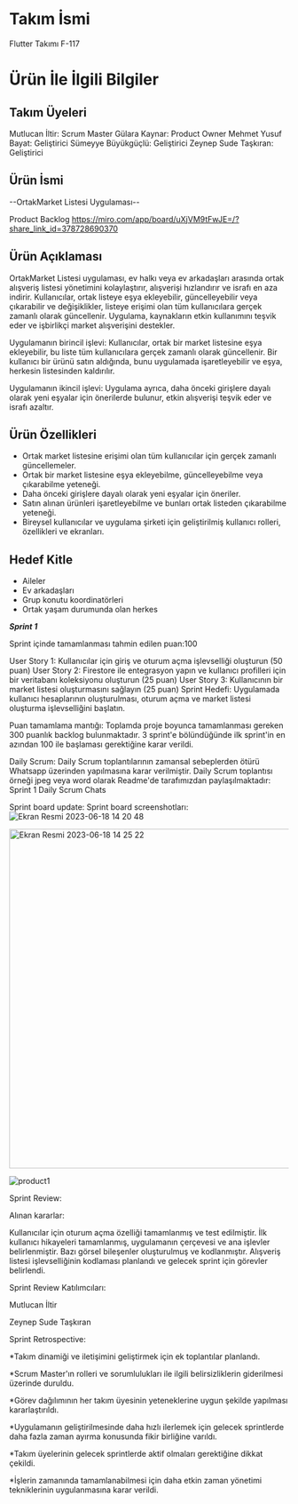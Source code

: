 # Takım İsmi
Flutter Takımı F-117

# Ürün İle İlgili Bilgiler
## Takım Üyeleri
Mutlucan İltir: Scrum Master 
Gülara Kaynar: Product Owner
Mehmet Yusuf Bayat: Geliştirici
Sümeyye Büyükgüçlü: Geliştirici
Zeynep Sude Taşkıran: Geliştirici

## Ürün İsmi
--OrtakMarket Listesi Uygulaması--

Product Backlog
https://miro.com/app/board/uXjVM9tFwJE=/?share_link_id=378728690370

## Ürün Açıklaması
OrtakMarket Listesi uygulaması, ev halkı veya ev arkadaşları arasında ortak alışveriş listesi yönetimini kolaylaştırır, alışverişi hızlandırır ve israfı en aza indirir. Kullanıcılar, ortak listeye eşya ekleyebilir, güncelleyebilir veya çıkarabilir ve değişiklikler, listeye erişimi olan tüm kullanıcılara gerçek zamanlı olarak güncellenir. Uygulama, kaynakların etkin kullanımını teşvik eder ve işbirlikçi market alışverişini destekler.

Uygulamanın birincil işlevi: Kullanıcılar, ortak bir market listesine eşya ekleyebilir, bu liste tüm kullanıcılara gerçek zamanlı olarak güncellenir. Bir kullanıcı bir ürünü satın aldığında, bunu uygulamada işaretleyebilir ve eşya, herkesin listesinden kaldırılır.

Uygulamanın ikincil işlevi: Uygulama ayrıca, daha önceki girişlere dayalı olarak yeni eşyalar için önerilerde bulunur, etkin alışverişi teşvik eder ve israfı azaltır.

## Ürün Özellikleri
- Ortak market listesine erişimi olan tüm kullanıcılar için gerçek zamanlı güncellemeler.
- Ortak bir market listesine eşya ekleyebilme, güncelleyebilme veya çıkarabilme yeteneği.
- Daha önceki girişlere dayalı olarak yeni eşyalar için öneriler.
- Satın alınan ürünleri işaretleyebilme ve bunları ortak listeden çıkarabilme yeteneği.
- Bireysel kullanıcılar ve uygulama şirketi için geliştirilmiş kullanıcı rolleri, özellikleri ve ekranları.

## Hedef Kitle
- Aileler
- Ev arkadaşları
- Grup konutu koordinatörleri
- Ortak yaşam durumunda olan herkes

***Sprint 1***

Sprint içinde tamamlanması tahmin edilen puan:100 

User Story 1: Kullanıcılar için giriş ve oturum açma işlevselliği oluşturun (50 puan)
User Story 2: Firestore ile entegrasyon yapın ve kullanıcı profilleri için bir veritabanı koleksiyonu oluşturun (25 puan)
User Story 3: Kullanıcının bir market listesi oluşturmasını sağlayın (25 puan)
Sprint Hedefi: Uygulamada kullanıcı hesaplarının oluşturulması, oturum açma ve market listesi oluşturma işlevselliğini başlatın.

Puan tamamlama mantığı: Toplamda proje boyunca tamamlanması gereken 300 puanlık backlog bulunmaktadır. 3 sprint'e bölündüğünde ilk sprint'in en azından 100 ile başlaması gerektiğine karar verildi.

Daily Scrum: Daily Scrum toplantılarının zamansal sebeplerden ötürü Whatsapp üzerinden yapılmasına karar verilmiştir. Daily Scrum toplantısı örneği jpeg veya word olarak Readme'de tarafımızdan paylaşılmaktadır: Sprint 1 Daily Scrum Chats

Sprint board update: Sprint board screenshotları:![Ekran Resmi 2023-06-18 14 20 48](https://github.com/mutlucaniltir/Bootcamp2023/assets/115038215/c11df464-78c2-44d3-b73a-2cfaab64a8c1)


<img width="611" alt="Ekran Resmi 2023-06-18 14 25 22" src="https://github.com/mutlucaniltir/Bootcamp2023/assets/115038215/00d5d8d8-bbe0-4642-9309-94cb1424eda2">

![product1](https://github.com/mutlucaniltir/Bootcamp2023/assets/115038215/aed2a600-3475-4638-8f83-a73576d861c8)



Sprint Review:

Alınan kararlar:

Kullanıcılar için oturum açma özelliği tamamlanmış ve test edilmiştir.
İlk kullanıcı hikayeleri tamamlanmış, uygulamanın çerçevesi ve ana işlevler belirlenmiştir.
Bazı görsel bileşenler oluşturulmuş ve kodlanmıştır.
Alışveriş listesi işlevselliğinin kodlaması planlandı ve gelecek sprint için görevler belirlendi.

Sprint Review Katılımcıları:

Mutlucan İltir

Zeynep Sude Taşkıran


Sprint Retrospective:

*Takım dinamiği ve iletişimini geliştirmek için ek toplantılar planlandı.

*Scrum Master'ın rolleri ve sorumlulukları ile ilgili belirsizliklerin giderilmesi üzerinde duruldu.

*Görev dağılımının her takım üyesinin yeteneklerine uygun şekilde yapılması kararlaştırıldı.

*Uygulamanın geliştirilmesinde daha hızlı ilerlemek için gelecek sprintlerde daha fazla zaman ayırma konusunda fikir birliğine varıldı.

*Takım üyelerinin gelecek sprintlerde aktif olmaları gerektiğine dikkat çekildi.

*İşlerin zamanında tamamlanabilmesi için daha etkin zaman yönetimi tekniklerinin uygulanmasına karar verildi.

